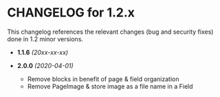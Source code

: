CHANGELOG for 1.2.x
===================

This changelog references the relevant changes (bug and security fixes) done
in 1.2 minor versions.

* **1.1.6** _(20xx-xx-xx)_


* **2.0.0** _(2020-04-01)_
    * Remove blocks in benefit of page & field organization
    * Remove PageImage & store image as a file name in a Field  
